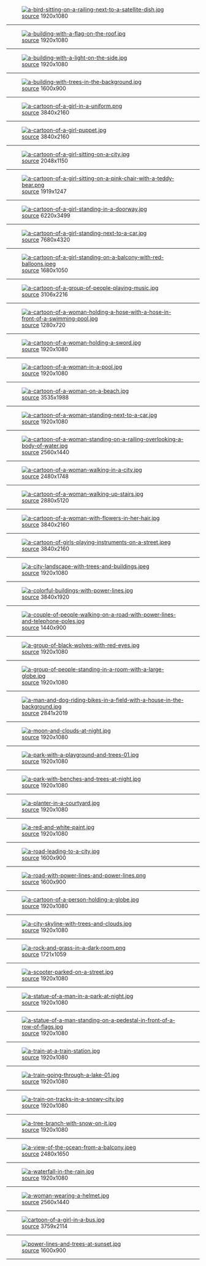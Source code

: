 
<figure>
    <a href="a-bird-sitting-on-a-railing-next-to-a-satellite-dish.jpg"><img alt="a-bird-sitting-on-a-railing-next-to-a-satellite-dish.jpg" src="a-bird-sitting-on-a-railing-next-to-a-satellite-dish.jpg"></a>
    <figcaption>
        <a href="https://github.com/dharmx/walls/blob/main/anime/a_bird_sitting_on_a_railing_next_to_a_satellite_dish.jpg">source</a>
        1920x1080
    </figcaption>
</figure>
<hr>
            
<figure>
    <a href="a-building-with-a-flag-on-the-roof.jpg"><img alt="a-building-with-a-flag-on-the-roof.jpg" src="a-building-with-a-flag-on-the-roof.jpg"></a>
    <figcaption>
        <a href="https://github.com/dharmx/walls/blob/main/anime/a_building_with_a_flag_on_the_roof.jpg">source</a>
        1920x1080
    </figcaption>
</figure>
<hr>
            
<figure>
    <a href="a-building-with-a-light-on-the-side.jpg"><img alt="a-building-with-a-light-on-the-side.jpg" src="a-building-with-a-light-on-the-side.jpg"></a>
    <figcaption>
        <a href="https://github.com/dharmx/walls/blob/main/anime/a_building_with_a_light_on_the_side.jpg">source</a>
        1920x1080
    </figcaption>
</figure>
<hr>
            
<figure>
    <a href="a-building-with-trees-in-the-background.jpg"><img alt="a-building-with-trees-in-the-background.jpg" src="a-building-with-trees-in-the-background.jpg"></a>
    <figcaption>
        <a href="https://github.com/dharmx/walls/blob/main/anime/a_building_with_trees_in_the_background.jpg">source</a>
        1600x900
    </figcaption>
</figure>
<hr>
            
<figure>
    <a href="a-cartoon-of-a-girl-in-a-uniform.png"><img alt="a-cartoon-of-a-girl-in-a-uniform.png" src="a-cartoon-of-a-girl-in-a-uniform.png"></a>
    <figcaption>
        <a href="https://github.com/dharmx/walls/blob/main/anime/a_cartoon_of_a_girl_in_a_uniform.png">source</a>
        3840x2160
    </figcaption>
</figure>
<hr>
            
<figure>
    <a href="a-cartoon-of-a-girl-puppet.jpg"><img alt="a-cartoon-of-a-girl-puppet.jpg" src="a-cartoon-of-a-girl-puppet.jpg"></a>
    <figcaption>
        <a href="https://github.com/dharmx/walls/blob/main/anime/a_cartoon_of_a_girl_puppet.jpg">source</a>
        3840x2160
    </figcaption>
</figure>
<hr>
            
<figure>
    <a href="a-cartoon-of-a-girl-sitting-on-a-city.jpg"><img alt="a-cartoon-of-a-girl-sitting-on-a-city.jpg" src="a-cartoon-of-a-girl-sitting-on-a-city.jpg"></a>
    <figcaption>
        <a href="https://github.com/dharmx/walls/blob/main/anime/a_cartoon_of_a_girl_sitting_on_a_city.jpg">source</a>
        2048x1150
    </figcaption>
</figure>
<hr>
            
<figure>
    <a href="a-cartoon-of-a-girl-sitting-on-a-pink-chair-with-a-teddy-bear.png"><img alt="a-cartoon-of-a-girl-sitting-on-a-pink-chair-with-a-teddy-bear.png" src="a-cartoon-of-a-girl-sitting-on-a-pink-chair-with-a-teddy-bear.png"></a>
    <figcaption>
        <a href="https://github.com/dharmx/walls/blob/main/anime/a_cartoon_of_a_girl_sitting_on_a_pink_chair_with_a_teddy_bear.png">source</a>
        1919x1247
    </figcaption>
</figure>
<hr>
            
<figure>
    <a href="a-cartoon-of-a-girl-standing-in-a-doorway.jpg"><img alt="a-cartoon-of-a-girl-standing-in-a-doorway.jpg" src="a-cartoon-of-a-girl-standing-in-a-doorway.jpg"></a>
    <figcaption>
        <a href="https://github.com/dharmx/walls/blob/main/anime/a_cartoon_of_a_girl_standing_in_a_doorway.jpg">source</a>
        6220x3499
    </figcaption>
</figure>
<hr>
            
<figure>
    <a href="a-cartoon-of-a-girl-standing-next-to-a-car.jpg"><img alt="a-cartoon-of-a-girl-standing-next-to-a-car.jpg" src="a-cartoon-of-a-girl-standing-next-to-a-car.jpg"></a>
    <figcaption>
        <a href="https://github.com/dharmx/walls/blob/main/anime/a_cartoon_of_a_girl_standing_next_to_a_car.jpg">source</a>
        7680x4320
    </figcaption>
</figure>
<hr>
            
<figure>
    <a href="a-cartoon-of-a-girl-standing-on-a-balcony-with-red-balloons.jpeg"><img alt="a-cartoon-of-a-girl-standing-on-a-balcony-with-red-balloons.jpeg" src="a-cartoon-of-a-girl-standing-on-a-balcony-with-red-balloons.jpeg"></a>
    <figcaption>
        <a href="https://github.com/dharmx/walls/blob/main/anime/a_cartoon_of_a_girl_standing_on_a_balcony_with_red_balloons.jpeg">source</a>
        1680x1050
    </figcaption>
</figure>
<hr>
            
<figure>
    <a href="a-cartoon-of-a-group-of-people-playing-music.jpg"><img alt="a-cartoon-of-a-group-of-people-playing-music.jpg" src="a-cartoon-of-a-group-of-people-playing-music.jpg"></a>
    <figcaption>
        <a href="https://github.com/dharmx/walls/blob/main/anime/a_cartoon_of_a_group_of_people_playing_music.jpg">source</a>
        3106x2216
    </figcaption>
</figure>
<hr>
            
<figure>
    <a href="a-cartoon-of-a-woman-holding-a-hose-with-a-hose-in-front-of-a-swimming-pool.jpg"><img alt="a-cartoon-of-a-woman-holding-a-hose-with-a-hose-in-front-of-a-swimming-pool.jpg" src="a-cartoon-of-a-woman-holding-a-hose-with-a-hose-in-front-of-a-swimming-pool.jpg"></a>
    <figcaption>
        <a href="https://github.com/dharmx/walls/blob/main/anime/a_cartoon_of_a_woman_holding_a_hose_with_a_hose_in_front_of_a_swimming_pool.jpg">source</a>
        1280x720
    </figcaption>
</figure>
<hr>
            
<figure>
    <a href="a-cartoon-of-a-woman-holding-a-sword.jpg"><img alt="a-cartoon-of-a-woman-holding-a-sword.jpg" src="a-cartoon-of-a-woman-holding-a-sword.jpg"></a>
    <figcaption>
        <a href="https://github.com/dharmx/walls/blob/main/anime/a_cartoon_of_a_woman_holding_a_sword.jpg">source</a>
        1920x1080
    </figcaption>
</figure>
<hr>
            
<figure>
    <a href="a-cartoon-of-a-woman-in-a-pool.jpg"><img alt="a-cartoon-of-a-woman-in-a-pool.jpg" src="a-cartoon-of-a-woman-in-a-pool.jpg"></a>
    <figcaption>
        <a href="https://github.com/dharmx/walls/blob/main/anime/a_cartoon_of_a_woman_in_a_pool.jpg">source</a>
        1920x1080
    </figcaption>
</figure>
<hr>
            
<figure>
    <a href="a-cartoon-of-a-woman-on-a-beach.jpg"><img alt="a-cartoon-of-a-woman-on-a-beach.jpg" src="a-cartoon-of-a-woman-on-a-beach.jpg"></a>
    <figcaption>
        <a href="https://github.com/dharmx/walls/blob/main/anime/a_cartoon_of_a_woman_on_a_beach.jpg">source</a>
        3535x1988
    </figcaption>
</figure>
<hr>
            
<figure>
    <a href="a-cartoon-of-a-woman-standing-next-to-a-car.jpg"><img alt="a-cartoon-of-a-woman-standing-next-to-a-car.jpg" src="a-cartoon-of-a-woman-standing-next-to-a-car.jpg"></a>
    <figcaption>
        <a href="https://github.com/dharmx/walls/blob/main/anime/a_cartoon_of_a_woman_standing_next_to_a_car.jpg">source</a>
        1920x1080
    </figcaption>
</figure>
<hr>
            
<figure>
    <a href="a-cartoon-of-a-woman-standing-on-a-railing-overlooking-a-body-of-water.jpg"><img alt="a-cartoon-of-a-woman-standing-on-a-railing-overlooking-a-body-of-water.jpg" src="a-cartoon-of-a-woman-standing-on-a-railing-overlooking-a-body-of-water.jpg"></a>
    <figcaption>
        <a href="https://github.com/dharmx/walls/blob/main/anime/a_cartoon_of_a_woman_standing_on_a_railing_overlooking_a_body_of_water.jpg">source</a>
        2560x1440
    </figcaption>
</figure>
<hr>
            
<figure>
    <a href="a-cartoon-of-a-woman-walking-in-a-city.jpg"><img alt="a-cartoon-of-a-woman-walking-in-a-city.jpg" src="a-cartoon-of-a-woman-walking-in-a-city.jpg"></a>
    <figcaption>
        <a href="https://github.com/dharmx/walls/blob/main/anime/a_cartoon_of_a_woman_walking_in_a_city.jpg">source</a>
        2480x1748
    </figcaption>
</figure>
<hr>
            
<figure>
    <a href="a-cartoon-of-a-woman-walking-up-stairs.jpg"><img alt="a-cartoon-of-a-woman-walking-up-stairs.jpg" src="a-cartoon-of-a-woman-walking-up-stairs.jpg"></a>
    <figcaption>
        <a href="https://github.com/dharmx/walls/blob/main/anime/a_cartoon_of_a_woman_walking_up_stairs.jpg">source</a>
        2880x5120
    </figcaption>
</figure>
<hr>
            
<figure>
    <a href="a-cartoon-of-a-woman-with-flowers-in-her-hair.jpg"><img alt="a-cartoon-of-a-woman-with-flowers-in-her-hair.jpg" src="a-cartoon-of-a-woman-with-flowers-in-her-hair.jpg"></a>
    <figcaption>
        <a href="https://github.com/dharmx/walls/blob/main/anime/a_cartoon_of_a_woman_with_flowers_in_her_hair.jpg">source</a>
        3840x2160
    </figcaption>
</figure>
<hr>
            
<figure>
    <a href="a-cartoon-of-girls-playing-instruments-on-a-street.jpeg"><img alt="a-cartoon-of-girls-playing-instruments-on-a-street.jpeg" src="a-cartoon-of-girls-playing-instruments-on-a-street.jpeg"></a>
    <figcaption>
        <a href="https://github.com/dharmx/walls/blob/main/anime/a_cartoon_of_girls_playing_instruments_on_a_street.jpeg">source</a>
        3840x2160
    </figcaption>
</figure>
<hr>
            
<figure>
    <a href="a-city-landscape-with-trees-and-buildings.jpeg"><img alt="a-city-landscape-with-trees-and-buildings.jpeg" src="a-city-landscape-with-trees-and-buildings.jpeg"></a>
    <figcaption>
        <a href="https://github.com/dharmx/walls/blob/main/anime/a_city_landscape_with_trees_and_buildings.jpeg">source</a>
        1920x1080
    </figcaption>
</figure>
<hr>
            
<figure>
    <a href="a-colorful-buildings-with-power-lines.jpg"><img alt="a-colorful-buildings-with-power-lines.jpg" src="a-colorful-buildings-with-power-lines.jpg"></a>
    <figcaption>
        <a href="https://github.com/dharmx/walls/blob/main/anime/a_colorful_buildings_with_power_lines.jpg">source</a>
        3840x1920
    </figcaption>
</figure>
<hr>
            
<figure>
    <a href="a-couple-of-people-walking-on-a-road-with-power-lines-and-telephone-poles.jpg"><img alt="a-couple-of-people-walking-on-a-road-with-power-lines-and-telephone-poles.jpg" src="a-couple-of-people-walking-on-a-road-with-power-lines-and-telephone-poles.jpg"></a>
    <figcaption>
        <a href="https://github.com/dharmx/walls/blob/main/anime/a_couple_of_people_walking_on_a_road_with_power_lines_and_telephone_poles.jpg">source</a>
        1440x900
    </figcaption>
</figure>
<hr>
            
<figure>
    <a href="a-group-of-black-wolves-with-red-eyes.jpg"><img alt="a-group-of-black-wolves-with-red-eyes.jpg" src="a-group-of-black-wolves-with-red-eyes.jpg"></a>
    <figcaption>
        <a href="https://github.com/dharmx/walls/blob/main/anime/a_group_of_black_wolves_with_red_eyes.jpg">source</a>
        1920x1080
    </figcaption>
</figure>
<hr>
            
<figure>
    <a href="a-group-of-people-standing-in-a-room-with-a-large-globe.jpg"><img alt="a-group-of-people-standing-in-a-room-with-a-large-globe.jpg" src="a-group-of-people-standing-in-a-room-with-a-large-globe.jpg"></a>
    <figcaption>
        <a href="https://github.com/dharmx/walls/blob/main/anime/a_group_of_people_standing_in_a_room_with_a_large_globe.jpg">source</a>
        1920x1080
    </figcaption>
</figure>
<hr>
            
<figure>
    <a href="a-man-and-dog-riding-bikes-in-a-field-with-a-house-in-the-background.jpg"><img alt="a-man-and-dog-riding-bikes-in-a-field-with-a-house-in-the-background.jpg" src="a-man-and-dog-riding-bikes-in-a-field-with-a-house-in-the-background.jpg"></a>
    <figcaption>
        <a href="https://github.com/dharmx/walls/blob/main/anime/a_man_and_dog_riding_bikes_in_a_field_with_a_house_in_the_background.jpg">source</a>
        2841x2019
    </figcaption>
</figure>
<hr>
            
<figure>
    <a href="a-moon-and-clouds-at-night.jpg"><img alt="a-moon-and-clouds-at-night.jpg" src="a-moon-and-clouds-at-night.jpg"></a>
    <figcaption>
        <a href="https://github.com/dharmx/walls/blob/main/anime/a_moon_and_clouds_at_night.jpg">source</a>
        1920x1080
    </figcaption>
</figure>
<hr>
            
<figure>
    <a href="a-park-with-a-playground-and-trees-01.jpg"><img alt="a-park-with-a-playground-and-trees-01.jpg" src="a-park-with-a-playground-and-trees-01.jpg"></a>
    <figcaption>
        <a href="https://github.com/dharmx/walls/blob/main/anime/a_park_with_a_playground_and_trees_01.jpg">source</a>
        1920x1080
    </figcaption>
</figure>
<hr>
            
<figure>
    <a href="a-park-with-benches-and-trees-at-night.jpg"><img alt="a-park-with-benches-and-trees-at-night.jpg" src="a-park-with-benches-and-trees-at-night.jpg"></a>
    <figcaption>
        <a href="https://github.com/dharmx/walls/blob/main/anime/a_park_with_benches_and_trees_at_night.jpg">source</a>
        1920x1080
    </figcaption>
</figure>
<hr>
            
<figure>
    <a href="a-planter-in-a-courtyard.jpg"><img alt="a-planter-in-a-courtyard.jpg" src="a-planter-in-a-courtyard.jpg"></a>
    <figcaption>
        <a href="https://github.com/dharmx/walls/blob/main/anime/a_planter_in_a_courtyard.jpg">source</a>
        1920x1080
    </figcaption>
</figure>
<hr>
            
<figure>
    <a href="a-red-and-white-paint.jpg"><img alt="a-red-and-white-paint.jpg" src="a-red-and-white-paint.jpg"></a>
    <figcaption>
        <a href="https://github.com/dharmx/walls/blob/main/anime/a_red_and_white_paint.jpg">source</a>
        1920x1080
    </figcaption>
</figure>
<hr>
            
<figure>
    <a href="a-road-leading-to-a-city.jpg"><img alt="a-road-leading-to-a-city.jpg" src="a-road-leading-to-a-city.jpg"></a>
    <figcaption>
        <a href="https://github.com/dharmx/walls/blob/main/anime/a_road_leading_to_a_city.jpg">source</a>
        1600x900
    </figcaption>
</figure>
<hr>
            
<figure>
    <a href="a-road-with-power-lines-and-power-lines.png"><img alt="a-road-with-power-lines-and-power-lines.png" src="a-road-with-power-lines-and-power-lines.png"></a>
    <figcaption>
        <a href="https://github.com/dharmx/walls/blob/main/anime/a_road_with_power_lines_and_power_lines.png">source</a>
        1600x900
    </figcaption>
</figure>
<hr>
            
<figure>
    <a href="a-cartoon-of-a-person-holding-a-globe.jpg"><img alt="a-cartoon-of-a-person-holding-a-globe.jpg" src="a-cartoon-of-a-person-holding-a-globe.jpg"></a>
    <figcaption>
        <a href="https://github.com/dharmx/walls/blob/main/anime/a_cartoon_of_a_person_holding_a_globe.jpg">source</a>
        1920x1080
    </figcaption>
</figure>
<hr>
            
<figure>
    <a href="a-city-skyline-with-trees-and-clouds.jpg"><img alt="a-city-skyline-with-trees-and-clouds.jpg" src="a-city-skyline-with-trees-and-clouds.jpg"></a>
    <figcaption>
        <a href="https://github.com/dharmx/walls/blob/main/anime/a_city_skyline_with_trees_and_clouds.jpg">source</a>
        1920x1080
    </figcaption>
</figure>
<hr>
            
<figure>
    <a href="a-rock-and-grass-in-a-dark-room.png"><img alt="a-rock-and-grass-in-a-dark-room.png" src="a-rock-and-grass-in-a-dark-room.png"></a>
    <figcaption>
        <a href="https://github.com/dharmx/walls/blob/main/anime/a_rock_and_grass_in_a_dark_room.png">source</a>
        1721x1059
    </figcaption>
</figure>
<hr>
            
<figure>
    <a href="a-scooter-parked-on-a-street.jpg"><img alt="a-scooter-parked-on-a-street.jpg" src="a-scooter-parked-on-a-street.jpg"></a>
    <figcaption>
        <a href="https://github.com/dharmx/walls/blob/main/anime/a_scooter_parked_on_a_street.jpg">source</a>
        1920x1080
    </figcaption>
</figure>
<hr>
            
<figure>
    <a href="a-statue-of-a-man-in-a-park-at-night.jpg"><img alt="a-statue-of-a-man-in-a-park-at-night.jpg" src="a-statue-of-a-man-in-a-park-at-night.jpg"></a>
    <figcaption>
        <a href="https://github.com/dharmx/walls/blob/main/anime/a_statue_of_a_man_in_a_park_at_night.jpg">source</a>
        1920x1080
    </figcaption>
</figure>
<hr>
            
<figure>
    <a href="a-statue-of-a-man-standing-on-a-pedestal-in-front-of-a-row-of-flags.jpg"><img alt="a-statue-of-a-man-standing-on-a-pedestal-in-front-of-a-row-of-flags.jpg" src="a-statue-of-a-man-standing-on-a-pedestal-in-front-of-a-row-of-flags.jpg"></a>
    <figcaption>
        <a href="https://github.com/dharmx/walls/blob/main/anime/a_statue_of_a_man_standing_on_a_pedestal_in_front_of_a_row_of_flags.jpg">source</a>
        1920x1080
    </figcaption>
</figure>
<hr>
            
<figure>
    <a href="a-train-at-a-train-station.jpg"><img alt="a-train-at-a-train-station.jpg" src="a-train-at-a-train-station.jpg"></a>
    <figcaption>
        <a href="https://github.com/dharmx/walls/blob/main/anime/a_train_at_a_train_station.jpg">source</a>
        1920x1080
    </figcaption>
</figure>
<hr>
            
<figure>
    <a href="a-train-going-through-a-lake-01.jpg"><img alt="a-train-going-through-a-lake-01.jpg" src="a-train-going-through-a-lake-01.jpg"></a>
    <figcaption>
        <a href="https://github.com/dharmx/walls/blob/main/anime/a_train_going_through_a_lake_01.jpg">source</a>
        1920x1080
    </figcaption>
</figure>
<hr>
            
<figure>
    <a href="a-train-on-tracks-in-a-snowy-city.jpg"><img alt="a-train-on-tracks-in-a-snowy-city.jpg" src="a-train-on-tracks-in-a-snowy-city.jpg"></a>
    <figcaption>
        <a href="https://github.com/dharmx/walls/blob/main/anime/a_train_on_tracks_in_a_snowy_city.jpg">source</a>
        1920x1080
    </figcaption>
</figure>
<hr>
            
<figure>
    <a href="a-tree-branch-with-snow-on-it.jpg"><img alt="a-tree-branch-with-snow-on-it.jpg" src="a-tree-branch-with-snow-on-it.jpg"></a>
    <figcaption>
        <a href="https://github.com/dharmx/walls/blob/main/anime/a_tree_branch_with_snow_on_it.jpg">source</a>
        1920x1080
    </figcaption>
</figure>
<hr>
            
<figure>
    <a href="a-view-of-the-ocean-from-a-balcony.jpeg"><img alt="a-view-of-the-ocean-from-a-balcony.jpeg" src="a-view-of-the-ocean-from-a-balcony.jpeg"></a>
    <figcaption>
        <a href="https://github.com/dharmx/walls/blob/main/anime/a_view_of_the_ocean_from_a_balcony.jpeg">source</a>
        2480x1650
    </figcaption>
</figure>
<hr>
            
<figure>
    <a href="a-waterfall-in-the-rain.jpg"><img alt="a-waterfall-in-the-rain.jpg" src="a-waterfall-in-the-rain.jpg"></a>
    <figcaption>
        <a href="https://github.com/dharmx/walls/blob/main/anime/a_waterfall_in_the_rain.jpg">source</a>
        1920x1080
    </figcaption>
</figure>
<hr>
            
<figure>
    <a href="a-woman-wearing-a-helmet.jpg"><img alt="a-woman-wearing-a-helmet.jpg" src="a-woman-wearing-a-helmet.jpg"></a>
    <figcaption>
        <a href="https://github.com/dharmx/walls/blob/main/anime/a_woman_wearing_a_helmet.jpg">source</a>
        2560x1440
    </figcaption>
</figure>
<hr>
            
<figure>
    <a href="cartoon-of-a-girl-in-a-bus.jpg"><img alt="cartoon-of-a-girl-in-a-bus.jpg" src="cartoon-of-a-girl-in-a-bus.jpg"></a>
    <figcaption>
        <a href="https://github.com/dharmx/walls/blob/main/anime/cartoon_of_a_girl_in_a_bus.jpg">source</a>
        3759x2114
    </figcaption>
</figure>
<hr>
            
<figure>
    <a href="power-lines-and-trees-at-sunset.jpg"><img alt="power-lines-and-trees-at-sunset.jpg" src="power-lines-and-trees-at-sunset.jpg"></a>
    <figcaption>
        <a href="https://github.com/dharmx/walls/blob/main/anime/power_lines_and_trees_at_sunset.jpg">source</a>
        1600x900
    </figcaption>
</figure>
<hr>
            